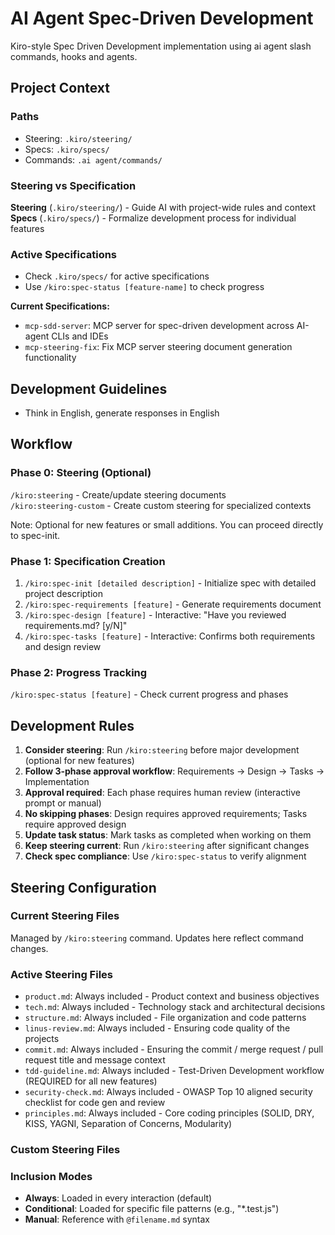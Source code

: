 # AI Agent Spec-Driven Development

Kiro-style Spec Driven Development implementation using ai agent slash commands, hooks and agents.

## Project Context

### Paths
- Steering: `.kiro/steering/`
- Specs: `.kiro/specs/`
- Commands: `.ai agent/commands/`

### Steering vs Specification

**Steering** (`.kiro/steering/`) - Guide AI with project-wide rules and context  
**Specs** (`.kiro/specs/`) - Formalize development process for individual features

### Active Specifications
- Check `.kiro/specs/` for active specifications
- Use `/kiro:spec-status [feature-name]` to check progress

**Current Specifications:**
- `mcp-sdd-server`: MCP server for spec-driven development across AI-agent CLIs and IDEs
- `mcp-steering-fix`: Fix MCP server steering document generation functionality

## Development Guidelines
- Think in English, generate responses in English

## Workflow

### Phase 0: Steering (Optional)
`/kiro:steering` - Create/update steering documents  
`/kiro:steering-custom` - Create custom steering for specialized contexts

Note: Optional for new features or small additions. You can proceed directly to spec-init.

### Phase 1: Specification Creation
1. `/kiro:spec-init [detailed description]` - Initialize spec with detailed project description
2. `/kiro:spec-requirements [feature]` - Generate requirements document
3. `/kiro:spec-design [feature]` - Interactive: "Have you reviewed requirements.md? [y/N]"
4. `/kiro:spec-tasks [feature]` - Interactive: Confirms both requirements and design review

### Phase 2: Progress Tracking
`/kiro:spec-status [feature]` - Check current progress and phases

## Development Rules
1. **Consider steering**: Run `/kiro:steering` before major development (optional for new features)
2. **Follow 3-phase approval workflow**: Requirements → Design → Tasks → Implementation
3. **Approval required**: Each phase requires human review (interactive prompt or manual)
4. **No skipping phases**: Design requires approved requirements; Tasks require approved design
5. **Update task status**: Mark tasks as completed when working on them
6. **Keep steering current**: Run `/kiro:steering` after significant changes
7. **Check spec compliance**: Use `/kiro:spec-status` to verify alignment

## Steering Configuration

### Current Steering Files
Managed by `/kiro:steering` command. Updates here reflect command changes.

### Active Steering Files
- `product.md`: Always included - Product context and business objectives
- `tech.md`: Always included - Technology stack and architectural decisions
- `structure.md`: Always included - File organization and code patterns
- `linus-review.md`: Always included - Ensuring code quality of the projects
- `commit.md`: Always included - Ensuring the commit / merge request / pull request title and message context
- `tdd-guideline.md`: Always included - Test-Driven Development workflow (REQUIRED for all new features)
- `security-check.md`: Always included - OWASP Top 10 aligned security checklist for code gen and review
- `principles.md`: Always included - Core coding principles (SOLID, DRY, KISS, YAGNI, Separation of Concerns, Modularity)

### Custom Steering Files
<!-- Added by /kiro:steering-custom command -->
<!-- Format: 
- `filename.md`: Mode - Pattern(s) - Description
  Mode: Always|Conditional|Manual
  Pattern: File patterns for Conditional mode
-->

### Inclusion Modes
- **Always**: Loaded in every interaction (default)
- **Conditional**: Loaded for specific file patterns (e.g., "*.test.js")
- **Manual**: Reference with `@filename.md` syntax
